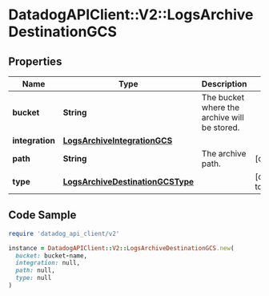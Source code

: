 # DatadogAPIClient::V2::LogsArchiveDestinationGCS

## Properties

| Name | Type | Description | Notes |
| ---- | ---- | ----------- | ----- |
| **bucket** | **String** | The bucket where the archive will be stored. |  |
| **integration** | [**LogsArchiveIntegrationGCS**](LogsArchiveIntegrationGCS.md) |  |  |
| **path** | **String** | The archive path. | [optional] |
| **type** | [**LogsArchiveDestinationGCSType**](LogsArchiveDestinationGCSType.md) |  | [default to &#39;gcs&#39;] |

## Code Sample

```ruby
require 'datadog_api_client/v2'

instance = DatadogAPIClient::V2::LogsArchiveDestinationGCS.new(
  bucket: bucket-name,
  integration: null,
  path: null,
  type: null
)
```

